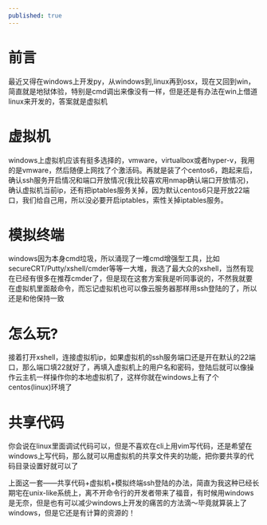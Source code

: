 ```yaml
---
published: true
---
```

# 前言
最近又得在windows上开发py，从windows到,linux再到osx，现在又回到win，简直就是地狱体验，特别是cmd调出来像没有一样，但是还是有办法在win上借道linux来开发的，答案就是虚拟机

# 虚拟机
windows上虚拟机应该有挺多选择的，vmware，virtualbox或者hyper-v，我用的是vmware，然后随便上网找了个激活码。再就是装了个centos6，跑起来后，确认ssh服务开启情况和端口开放情况(我比较喜欢用nmap确认端口开放情况)，确认虚拟机当前ip，还有把iptables服务关掉，因为默认centos6只是开放22端口，我们给自己用，所以没必要开启iptables，索性关掉iptables服务。

# 模拟终端
windows因为本身cmd垃圾，所以涌现了一堆cmd增强型工具，比如secureCRT/Putty/xshell/cmder等等一大堆，我选了最大众的xshell，当然有现在已经有很多在推荐cmder了，但是现在这套方案我是听同事说的，不然我就要在虚拟机里面敲命令，而忘记虚拟机也可以像云服务器那样用ssh登陆的了，所以还是和他保持一致

# 怎么玩?
接着打开xshell，连接虚拟机ip，如果虚拟机的ssh服务端口还是开在默认的22端口，那么端口填22就好了，再填入虚拟机上的用户名和密码，登陆后就可以像操作云主机一样操作你的本地虚拟机了，这样你就在windows上有了个centos(linux)环境了

# 共享代码
你会说在linux里面调试代码可以，但是不喜欢在cli上用vim写代码，还是希望在windows上写代码，那么就可以用虚拟机的共享文件夹的功能，把你要共享的代码目录设置好就可以了

上面这一套——共享代码+虚拟机+模拟终端ssh登陆的办法，简直为我这种已经长期宅在unix-like系统上，离不开命令行的开发者带来了福音，有时候用windows是无奈，但是也有可以减少windows上开发的痛苦的方法滴～毕竟就算装上了windows，但是它还是有计算的资源的！
